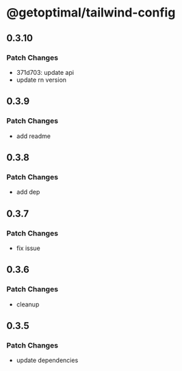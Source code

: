 # @getoptimal/tailwind-config

## 0.3.10

### Patch Changes

- 371d703: update api
- update rn version

## 0.3.9

### Patch Changes

- add readme

## 0.3.8

### Patch Changes

- add dep

## 0.3.7

### Patch Changes

- fix issue

## 0.3.6

### Patch Changes

- cleanup

## 0.3.5

### Patch Changes

- update dependencies
